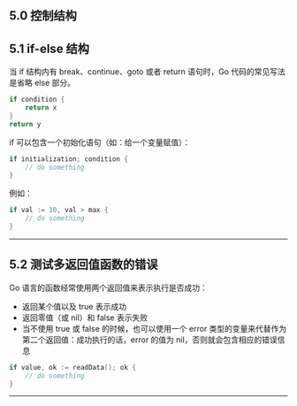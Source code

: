 ## 5.0 控制结构

## 5.1 if-else 结构

当 if 结构内有 break、continue、goto 或者 return 语句时，Go 代码的常见写法是省略 else 部分。

```go
if condition {
    return x
}
return y
```

if 可以包含一个初始化语句（如：给一个变量赋值）：

```go
if initialization; condition {
    // do something
}
```

例如：

```go
if val := 10, val > max {
    // do something
}
```

----

## 5.2 测试多返回值函数的错误

Go 语言的函数经常使用两个返回值来表示执行是否成功：

- 返回某个值以及 true 表示成功
- 返回零值（或 nil）和 false 表示失败
- 当不使用 true 或 false 的时候，也可以使用一个 error 类型的变量来代替作为第二个返回值：成功执行的话，error 的值为 nil，否则就会包含相应的错误信息

```go
if value, ok := readData(); ok {
    // do something
}
```

----
